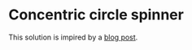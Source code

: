 # Concentric circle spinner

This solution is impired by a [blog post](https://frontend.horse/articles/concentric-circle-spinner/).
